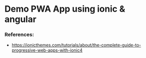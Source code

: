 Demo PWA App using ionic & angular
===================================

### References:
- https://ionicthemes.com/tutorials/about/the-complete-guide-to-progressive-web-apps-with-ionic4
